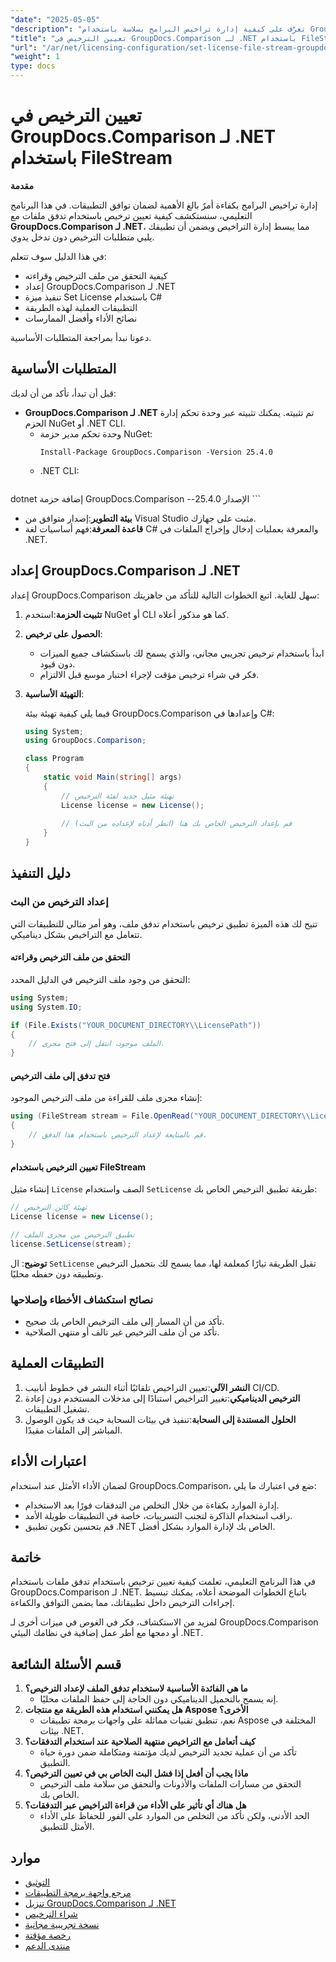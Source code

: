 ```yaml
---
"date": "2025-05-05"
"description": "تعرّف على كيفية إدارة تراخيص البرامج بسلاسة باستخدام GroupDocs.Comparison لـ .NET باستخدام تدفقات الملفات. يوفر هذا الدليل أمثلة على التعليمات البرمجية وأفضل الممارسات."
"title": "تعيين الترخيص في GroupDocs.Comparison لـ .NET باستخدام FileStream"
"url": "/ar/net/licensing-configuration/set-license-file-stream-groupdocs-comparison-dotnet/"
"weight": 1
type: docs
---
```

# تعيين الترخيص في GroupDocs.Comparison لـ .NET باستخدام FileStream

**مقدمة**

إدارة تراخيص البرامج بكفاءة أمرٌ بالغ الأهمية لضمان توافق التطبيقات. في هذا البرنامج التعليمي، سنستكشف كيفية تعيين ترخيص باستخدام تدفق ملفات مع **GroupDocs.Comparison لـ .NET**، مما يبسط إدارة التراخيص ويضمن أن تطبيقك يلبي متطلبات الترخيص دون تدخل يدوي.

في هذا الدليل سوف تتعلم:
- كيفية التحقق من ملف الترخيص وقراءته
- إعداد GroupDocs.Comparison لـ .NET
- تنفيذ ميزة Set License باستخدام C#
- التطبيقات العملية لهذه الطريقة
- نصائح الأداء وأفضل الممارسات

دعونا نبدأ بمراجعة المتطلبات الأساسية.

## المتطلبات الأساسية

قبل أن تبدأ، تأكد من أن لديك:
- **GroupDocs.Comparison لـ .NET** تم تثبيته. يمكنك تثبيته عبر وحدة تحكم إدارة الحزم NuGet أو .NET CLI.
  - وحدة تحكم مدير حزمة NuGet:
    ```shell
    Install-Package GroupDocs.Comparison -Version 25.4.0
    ```
  - .NET CLI:
    ```bash
dotnet إضافة حزمة GroupDocs.Comparison --الإصدار 25.4.0
    ```
- **بيئة التطوير**:إصدار متوافق من Visual Studio مثبت على جهازك.
- **قاعدة المعرفة**:فهم أساسيات لغة C# والمعرفة بعمليات إدخال وإخراج الملفات في .NET.

## إعداد GroupDocs.Comparison لـ .NET

إعداد GroupDocs.Comparison سهل للغاية. اتبع الخطوات التالية للتأكد من جاهزيتك:

1. **تثبيت الحزمة**:استخدم NuGet أو CLI كما هو مذكور أعلاه.
2. **الحصول على ترخيص**:
   - ابدأ باستخدام ترخيص تجريبي مجاني، والذي يسمح لك باستكشاف جميع الميزات دون قيود.
   - فكر في شراء ترخيص مؤقت لإجراء اختبار موسع قبل الالتزام.
3. **التهيئة الأساسية**:

    فيما يلي كيفية تهيئة بيئة GroupDocs.Comparison وإعدادها في C#:

    ```csharp
    using System;
    using GroupDocs.Comparison;

    class Program
    {
        static void Main(string[] args)
        {
            // تهيئة مثيل جديد لفئة الترخيص
            License license = new License();
            
            // قم بإعداد الترخيص الخاص بك هنا (انظر أدناه لإعداده من البث)
        }
    }
    ```

## دليل التنفيذ

### إعداد الترخيص من البث

تتيح لك هذه الميزة تطبيق ترخيص باستخدام تدفق ملف، وهو أمر مثالي للتطبيقات التي تتعامل مع التراخيص بشكل ديناميكي.

#### التحقق من ملف الترخيص وقراءته

التحقق من وجود ملف الترخيص في الدليل المحدد:

```csharp
using System;
using System.IO;

if (File.Exists("YOUR_DOCUMENT_DIRECTORY\\LicensePath"))
{
    // الملف موجود، انتقل إلى فتح مجرى.
}
```

#### فتح تدفق إلى ملف الترخيص

إنشاء مجرى ملف للقراءة من ملف الترخيص الموجود:

```csharp
using (FileStream stream = File.OpenRead("YOUR_DOCUMENT_DIRECTORY\\LicensePath"))
{
    // قم بالمتابعة لإعداد الترخيص باستخدام هذا الدفق.
}
```

#### تعيين الترخيص باستخدام FileStream

إنشاء مثيل `License` الصف واستخدام `SetLicense` طريقة تطبيق الترخيص الخاص بك:

```csharp
// تهيئة كائن الترخيص
License license = new License();

// تطبيق الترخيص من مجرى الملف
license.SetLicense(stream);
```

**توضيح**: ال `SetLicense` تقبل الطريقة تيارًا كمعلمة لها، مما يسمح لك بتحميل الترخيص وتطبيقه دون حفظه محليًا.

### نصائح استكشاف الأخطاء وإصلاحها

- تأكد من أن المسار إلى ملف الترخيص الخاص بك صحيح.
- تأكد من أن ملف الترخيص غير تالف أو منتهي الصلاحية.

## التطبيقات العملية

1. **النشر الآلي**:تعيين التراخيص تلقائيًا أثناء النشر في خطوط أنابيب CI/CD.
2. **الترخيص الديناميكي**:تغيير التراخيص استنادًا إلى مدخلات المستخدم دون إعادة تشغيل التطبيقات.
3. **الحلول المستندة إلى السحابة**:تنفيذ في بيئات السحابة حيث قد يكون الوصول المباشر إلى الملفات مقيدًا.

## اعتبارات الأداء

لضمان الأداء الأمثل عند استخدام GroupDocs.Comparison، ضع في اعتبارك ما يلي:
- إدارة الموارد بكفاءة من خلال التخلص من التدفقات فورًا بعد الاستخدام.
- راقب استخدام الذاكرة لتجنب التسريبات، خاصة في التطبيقات طويلة الأمد.
- قم بتحسين تكوين تطبيق .NET الخاص بك لإدارة الموارد بشكل أفضل.

## خاتمة

في هذا البرنامج التعليمي، تعلمت كيفية تعيين ترخيص باستخدام تدفق ملفات باستخدام GroupDocs.Comparison لـ .NET. باتباع الخطوات الموضحة أعلاه، يمكنك تبسيط إجراءات الترخيص داخل تطبيقاتك، مما يضمن التوافق والكفاءة.

لمزيد من الاستكشاف، فكر في الغوص في ميزات أخرى لـ GroupDocs.Comparison أو دمجها مع أطر عمل إضافية في نظامك البيئي .NET.

## قسم الأسئلة الشائعة

1. **ما هي الفائدة الأساسية لاستخدام تدفق الملف لإعداد الترخيص؟**
   - إنه يسمح بالتحميل الديناميكي دون الحاجة إلى حفظ الملفات محليًا.
2. **هل يمكنني استخدام هذه الطريقة مع منتجات Aspose الأخرى؟**
   - نعم، تنطبق تقنيات مماثلة على واجهات برمجة تطبيقات Aspose المختلفة في بيئات .NET.
3. **كيف أتعامل مع التراخيص منتهية الصلاحية عند استخدام التدفقات؟**
   - تأكد من أن عملية تجديد الترخيص لديك مؤتمتة ومتكاملة ضمن دورة حياة التطبيق.
4. **ماذا يجب أن أفعل إذا فشل البث الخاص بي في تعيين الترخيص؟**
   - التحقق من مسارات الملفات والأذونات والتحقق من سلامة ملف الترخيص الخاص بك.
5. **هل هناك أي تأثير على الأداء من قراءة التراخيص عبر التدفقات؟**
   - الحد الأدنى، ولكن تأكد من التخلص من الموارد على الفور للحفاظ على الأداء الأمثل للتطبيق.

## موارد

- [التوثيق](https://docs.groupdocs.com/comparison/net/)
- [مرجع واجهة برمجة التطبيقات](https://reference.groupdocs.com/comparison/net/)
- [تنزيل GroupDocs.Comparison لـ .NET](https://releases.groupdocs.com/comparison/net/)
- [شراء الترخيص](https://purchase.groupdocs.com/buy)
- [نسخة تجريبية مجانية](https://releases.groupdocs.com/comparison/net/)
- [رخصة مؤقتة](https://purchase.groupdocs.com/temporary-license/)
- [منتدى الدعم](https://forum.groupdocs.com/c/comparison/)